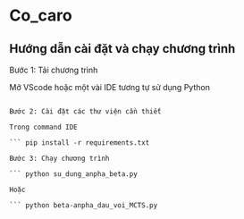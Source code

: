 # Co_caro

## Hướng dẫn cài đặt và chạy chương trình

Bước 1: Tải chương trình

Mở VScode hoặc một vài IDE tương tự sử dụng Python

``` git clone https://github.com/Dao-Anh-Phuc/Co_caro

Bước 2: Cài đặt các thư viện cần thiết

Trong command IDE

``` pip install -r requirements.txt

Bước 3: Chạy chương trình

``` python su_dung_anpha_beta.py

Hoặc

``` python beta-anpha_dau_voi_MCTS.py

